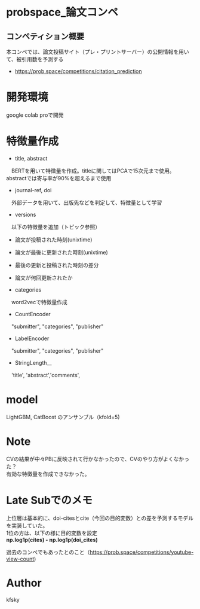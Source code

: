 # probspace_論文コンペ

## コンペティション概要
本コンペでは、論文投稿サイト（プレ・プリントサーバー）の公開情報を用いて、被引用数を予測する
* https://prob.space/competitions/citation_prediction

# 開発環境
google colab proで開発

# 特徴量作成
* title, abstract

　BERTを用いて特徴量を作成。titleに関してはPCAで15次元まで使用。
  abstractでは寄与率が90%を超えるまで使用
  
* journal-ref, doi

　外部データを用いて、出版先などを判定して、特徴量として学習
 
* versions

　以下の特徴量を追加（トピック参照）
 
  * 論文が投稿された時刻(unixtime)
  * 論文が最後に更新された時刻(unixtime)
  * 最後の更新と投稿された時刻の差分
  * 論文が何回更新されたか
 
* categories

　word2vecで特徴量作成
 
* CountEncoder

　"submitter", "categories", "publisher"
 
* LabelEncoder

　"submitter", "categories", "publisher"
 
* StringLength__

　'title', 'abstract','comments',
 
# model
LightGBM, CatBoost のアンサンブル（kfold=5)

# Note  
CVの結果が中々PBに反映されて行かなかったので、CVのやり方がよくなかった？  
有効な特徴量を作成できなかった。

# Late Subでのメモ  
上位層は基本的に、doi-citesとcite（今回の目的変数）との差を予測するモデルを実装していた。  
1位の方は、以下の様に目的変数を設定  
<B>np.log1p(cites) - np.log1p(doi_cites)</B>

過去のコンペでもあったとのこと（https://prob.space/competitions/youtube-view-count)  


# Author  
kfsky
